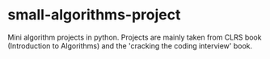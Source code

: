 # small-algorithms-project
Mini algorithm projects in python. Projects are mainly taken from CLRS book (Introduction to Algorithms) and the 'cracking the coding interview' book.
